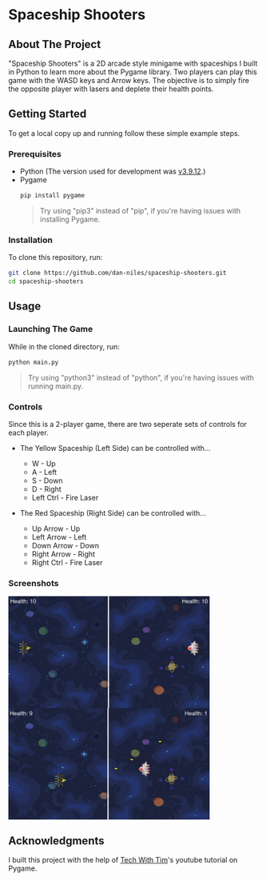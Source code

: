 # Spaceship Shooters

## About The Project

"Spaceship Shooters" is a 2D arcade style minigame with spaceships I built in Python to learn more about the Pygame library. Two players can play this game with the WASD keys and Arrow keys. The objective is to simply fire the opposite player with lasers and deplete their health points.

## Getting Started

To get a local copy up and running follow these simple example steps.

### Prerequisites

- Python (The version used for development was [v3.9.12](https://www.python.org/downloads/release/python-3912/).)
- Pygame
  ```sh
  pip install pygame
  ```
  > Try using "pip3" instead of "pip", if you're having issues with installing Pygame.

### Installation

To clone this repository, run:

```sh
git clone https://github.com/dan-niles/spaceship-shooters.git
cd spaceship-shooters
```

## Usage

### Launching The Game

While in the cloned directory, run:

```sh
python main.py
```

> Try using "python3" instead of "python", if you're having issues with running main.py.

### Controls

Since this is a 2-player game, there are two seperate sets of controls for each player.

- The Yellow Spaceship (Left Side) can be controlled with...

  - W - Up
  - A - Left
  - S - Down
  - D - Right
  - Left Ctrl - Fire Laser

- The Red Spaceship (Right Side) can be controlled with...
  - Up Arrow - Up
  - Left Arrow - Left
  - Down Arrow - Down
  - Right Arrow - Right
  - Right Ctrl - Fire Laser

### Screenshots

<img src="https://github.com/dan-niles/spaceship-shooters/blob/main/screenshots/screenshot-1.png?raw=true" alt="Two spaceships facing each other" align="center" width="80%"/>
<img src="https://github.com/dan-niles/spaceship-shooters/blob/main/screenshots/screenshot-2.png?raw=true" alt="Two spaceships facing each other" align="center" width="80%"/>

## Acknowledgments

I built this project with the help of [Tech With Tim](https://www.youtube.com/channel/UC4JX40jDee_tINbkjycV4Sg)'s youtube tutorial on Pygame.
